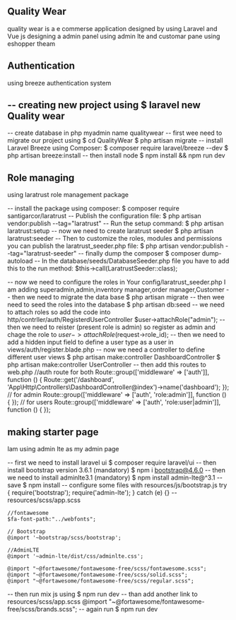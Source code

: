 ## Quality Wear
quality wear is a e commerse application designed by using Laravel and Vue js designing a admin panel using admin lte and customar pane using eshopper theam

## Authentication
using breeze authentication system

-- creating new project using 
$ laravel new Quality wear
--

-- create database in php myadmin name qualitywear
-- first wee need to migrate our project using
$ cd QualityWear
$ php artisan migrate
--  install Laravel Breeze using Composer:
$ composer require laravel/breeze --dev
$ php artisan breeze:install
-- then install node 
$ npm install && npm run dev

## Role managing
using laratrust role management package

-- install the package using composer:
$ composer require santigarcor/laratrust
-- Publish the configuration file:
$ php artisan vendor:publish --tag="laratrust"
-- Run the setup command:
$ php artisan laratrust:setup
-- now we need to create laratrust seeder
$ php artisan laratrust:seeder
-- Then to customize the roles, modules and permissions you can publish the laratrust_seeder.php file:
$ php artisan vendor:publish --tag="laratrust-seeder"
-- finally dump the composer 
$ composer dump-autoload
-- In the database/seeds/DatabaseSeeder.php file you have to add this to the run method:
   $this->call(LaratrustSeeder::class);

-- now we need to configure the roles in Your config/laratrust_seeder.php
    I am adding superadmin,admin,inventory manager,order manager,Customer
-- then we need to migrate the data base
$ php artisan migrate
-- then wee need to seed the roles into the database
$ php artisan db:seed
-- we need to attach roles so add the code into http/contrller/auth/RegisterdUserController
    $user->attachRole("admin");
-- then we need to reister (present role is admin) so register as admin and chage the role to 
    $user->attachRole($request->role_id);
-- then we need to add a hidden input field to define a user type as a user in views/auth/register.blade.php
    <input type="hidden" name="role_id" value="user" />
-- now we need a controller to define different user views 
$ php artisan make:controller DashboardController
$ php artisan make:controller UserController
-- then add this routes to web.php
    //auth route for both 
    Route::group(['middleware' => ['auth']], function () {
        Route::get('/dashboard', 'App\Http\Controllers\DashboardController@index')->name('dashboard');
    });
    // for admin
    Route::group(['middleware' => ['auth', 'role:admin']], function () {
    });
    // for users
    Route::group(['middleware' => ['auth', 'role:user|admin']], function () {
    });

## making starter page 
Iam using admin lte as my admin page

-- first we need to install laravel ui
$ composer require laravel/ui
-- then install bootstrap version 3.6.1 (mandatory)
$ npm i bootstrap@4.6.0
-- then we need to install adminlte3.1 (mandatory)
$ npm install admin-lte@^3.1 --save
$ npm install
-- configure some files with resources/js/bootstrap.js
    try {
        require('bootstrap');
        require('admin-lte');
    } catch (e) {}
-- resources/scss/app.scss
    
    //fontawesome
    $fa-font-path:"../webfonts";

    // Bootstrap
    @import '~bootstrap/scss/bootstrap';

    //AdminLTE
    @import '~admin-lte/dist/css/adminlte.css';

    @import "~@fortawesome/fontawesome-free/scss/fontawesome.scss";
    @import "~@fortawesome/fontawesome-free/scss/solid.scss";
    @import "~@fortawesome/fontawesome-free/scss/regular.scss";

-- then run mix js using
$ npm run dev
-- than add another link to resources/scss/app.scss
    @import "~@fortawesome/fontawesome-free/scss/brands.scss";
-- again run 
$ npm run dev



    


